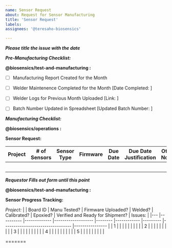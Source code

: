 ```yaml
---
name: Sensor Request
about: Request for Sensor Manufacturing
title: 'Sensor Request'
labels: 
assignees: '@teresaho-biosensics'

---
```

***Please title the issue with the date***

***Pre-Manufacturing Checklist:***

**@biosensics/test-and-manufacturing :**
- [ ] Manufacturing Report Created for the Month
- [ ] Welder Maintenence Completed for the Month [Date Completed: ]
- [ ] Welder Logs for Previous Month Uploaded [Link: ]
- [ ] Batch Number Updated in Spreadsheet [Updated Batch Number: ]


***Manufacturing Checklist:***

**@biosensics/operations :**

**Sensor Request:**

| Project  	| # of Sensors 	| Sensor Type 	| Firmware 	| Due Date	| Due Date Justification 	| Other Notes                     	|
|------     |----------	    |-------------	|---------	|--------	  |---------------------	  |---------------------------------	|
|          	|             	|             	|          	|        	  |            		          |                                 	|
| 	        |             	|             	|         	|        	  |            	          	|                                 	|
| 	        |             	|             	|          	|        	  |            	          	|                                 	|
| 	        |             	|             	|         	|        	  |            	          	|                                 	|
| 	        |             	|             	|         	|        	  |            	          	|                                 	|


***Requestor Fills out form until this point***


**@biosensics/test-and-manufacturing :**

**Sensor Progress Tracking:**

*Project:*
|   	| Board ID 	| Manu Tested? 	| Firmware Uploaded? 	| Welded? 	| Calibrated? 	| Epoxied? 	| Verified and Ready for Shipment?	| Issues:          |
|---	|----------	|-------------	|-------------------	|--------	  |------------	  |---------	|---------------------------------	|----------------  |
| 1 	|          	|             	|                   	|        	  |               |         	|                                 	|                  |
| 2 	|          	|             	|                   	|        	  |            	  |         	|                                 	|                  |
| 3 	|          	|             	|                   	|        	  |              	|         	|                                 	|                  |
| 4 	|          	|             	|                   	|        	  |              	|         	|                                 	|                  |
| 5 	|          	|             	|                   	|        	  |               |         	|                                 	|                  |


=======
